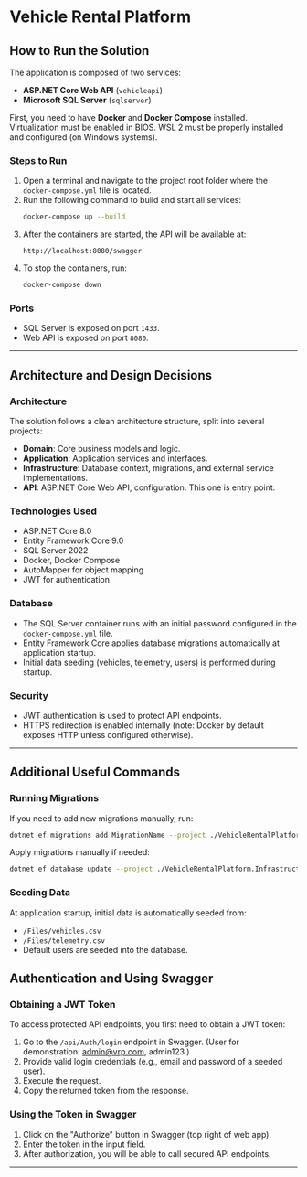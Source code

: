 # Vehicle Rental Platform

## How to Run the Solution

The application is composed of two services:

- **ASP.NET Core Web API** (`vehicleapi`)
- **Microsoft SQL Server** (`sqlserver`)

First, you need to have **Docker** and **Docker Compose** installed.
Virtualization must be enabled in BIOS.
WSL 2 must be properly installed and configured (on Windows systems).

### Steps to Run

1. Open a terminal and navigate to the project root folder where the `docker-compose.yml` file is located.
2. Run the following command to build and start all services:
   ```bash
   docker-compose up --build
   ```
3. After the containers are started, the API will be available at:
   ```
   http://localhost:8080/swagger
   ```
4. To stop the containers, run:
   ```bash
   docker-compose down
   ```

### Ports

- SQL Server is exposed on port `1433`.
- Web API is exposed on port `8080`.

---

## Architecture and Design Decisions

### Architecture

The solution follows a clean architecture structure, split into several projects:

- **Domain**: Core business models and logic.
- **Application**: Application services and interfaces.
- **Infrastructure**: Database context, migrations, and external service implementations.
- **API**: ASP.NET Core Web API, configuration. This one is entry point.

### Technologies Used

- ASP.NET Core 8.0
- Entity Framework Core 9.0
- SQL Server 2022
- Docker, Docker Compose
- AutoMapper for object mapping
- JWT for authentication

### Database

- The SQL Server container runs with an initial password configured in the `docker-compose.yml` file.
- Entity Framework Core applies database migrations automatically at application startup.
- Initial data seeding (vehicles, telemetry, users) is performed during startup.

### Security

- JWT authentication is used to protect API endpoints.
- HTTPS redirection is enabled internally (note: Docker by default exposes HTTP unless configured otherwise).

---

## Additional Useful Commands

### Running Migrations

If you need to add new migrations manually, run:

```bash
dotnet ef migrations add MigrationName --project ./VehicleRentalPlatform.Infrastructure --startup-project ./VehicleRentalPlatform.API
```

Apply migrations manually if needed:

```bash
dotnet ef database update --project ./VehicleRentalPlatform.Infrastructure --startup-project ./VehicleRentalPlatform.API
```

### Seeding Data

At application startup, initial data is automatically seeded from:

- `/Files/vehicles.csv`
- `/Files/telemetry.csv`
- Default users are seeded into the database.

## Authentication and Using Swagger

### Obtaining a JWT Token

To access protected API endpoints, you first need to obtain a JWT token:

1. Go to the `/api/Auth/login` endpoint in Swagger. (User for demonstration: admin@vrp.com, admin123.)
2. Provide valid login credentials (e.g., email and password of a seeded user).
3. Execute the request.
4. Copy the returned token from the response.

### Using the Token in Swagger

1. Click on the "Authorize" button in Swagger (top right of web app).
2. Enter the token in the input field.
3. After authorization, you will be able to call secured API endpoints.

---

